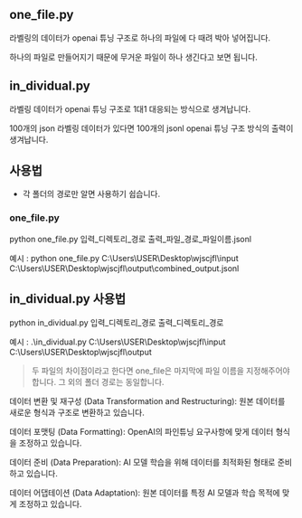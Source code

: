 ## one_file.py


라벨링의 데이터가 openai 튜닝 구조로 하나의 파일에 다 때려 박아 넣어집니다.

하나의 파일로 만들어지기 때문에 무거운 파일이 하나 생긴다고 보면 됩니다.

## in_dividual.py


라벨링 데이터가 openai 튜닝 구조로 1대1 대응되는 방식으로 생겨납니다.

100개의 json 라벨링 데이터가 있다면 100개의 jsonl openai 튜닝 구조 방식의 출력이 생겨납니다.


## 사용법

- 각 폴더의 경로만 알면 사용하기 쉽습니다.

### one_file.py

python one_file.py 입력_디렉토리_경로 출력_파일_경로_파일이름.jsonl

예시 : python one_file.py C:\Users\USER\Desktop\wjscjfl\input C:\Users\USER\Desktop\wjscjfl\output\combined_output.jsonl

## in_dividual.py 사용법

python in_dividual.py 입력_디렉토리_경로 출력_디렉토리_경로

예시 : .\in_dividual.py C:\Users\USER\Desktop\wjscjfl\input C:\Users\USER\Desktop\wjscjfl\output


> 두 파일의 차이점이라고 한다면 one_file은 마지막에 파일 이름을 지정해주어야 합니다. 그 외의 폴더 경로는 동일합니다.



데이터 변환 및 재구성 (Data Transformation and Restructuring):
원본 데이터를 새로운 형식과 구조로 변환하고 있습니다.


데이터 포맷팅 (Data Formatting):
OpenAI의 파인튜닝 요구사항에 맞게 데이터 형식을 조정하고 있습니다.


데이터 준비 (Data Preparation):
AI 모델 학습을 위해 데이터를 최적화된 형태로 준비하고 있습니다.


데이터 어댑테이션 (Data Adaptation):
원본 데이터를 특정 AI 모델과 학습 목적에 맞게 조정하고 있습니다.